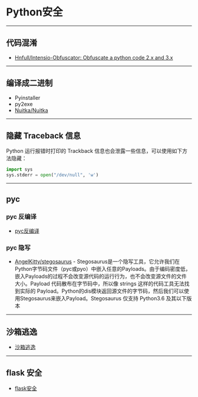 # Python安全

---

## 代码混淆

- [Hnfull/Intensio-Obfuscator: Obfuscate a python code 2.x and 3.x](https://github.com/Hnfull/Intensio-Obfuscator)

---

## 编译成二进制

- Pyinstaller
- py2exe
- [Nuitka/Nuitka](https://github.com/Nuitka/Nuitka)

---

## 隐藏 Traceback 信息

Python 运行报错时打印的 Trackback 信息也会泄露一些信息，可以使用如下方法隐藏：
```py
import sys
sys.stderr = open("/dev/null", 'w')
```

---

## pyc

### pyc 反编译

- [pyc反编译](./Python安全/pyc反编译.md)

### pyc 隐写

- [AngelKitty/stegosaurus](https://github.com/AngelKitty/stegosaurus) - Stegosaurus是一个隐写工具，它允许我们在Python字节码文件（pyc或pyo）中嵌入任意的Payloads。由于编码密度低，嵌入Payloads的过程不会改变源代码的运行行为，也不会改变源文件的文件大小。Payload 代码散布在字节码中，所以像 strings 这样的代码工具无法找到实际的 Payload。Python的dis模块返回源文件的字节码，然后我们可以使用Stegosaurus来嵌入Payload。Stegosaurus 仅支持 Python3.6 及其以下版本

---

## 沙箱逃逸

- [沙箱逃逸](./Python安全/沙箱逃逸.md)

---

## flask 安全

- [flask安全](./Python安全/flask安全.md)
